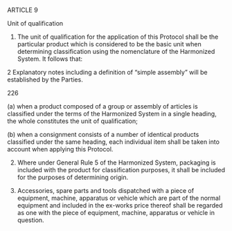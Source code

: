 ARTICLE 9

Unit of qualification

1.	The unit of qualification for the application of this Protocol shall be the particular product which is considered to be the basic unit when determining classification using the nomenclature of the Harmonized System. It follows that:



2 Explanatory notes including a definition of “simple assembly” will be established by the Parties.



226
 

(a)	when a product composed of a group or assembly of articles is classified under the terms of the Harmonized System in a single heading, the whole constitutes the unit of qualification;

(b)	when a consignment consists of a number of identical products classified under the same heading, each individual item shall be taken into account when applying this Protocol.

2.	Where under General Rule 5 of the Harmonized System, packaging is included with the product for classification purposes, it shall be included for the purposes of determining origin.

3.	Accessories, spare parts and tools dispatched with a piece of equipment, machine, apparatus or vehicle which are part of the normal equipment and included in the ex-works price thereof shall be regarded as one with the piece of equipment, machine, apparatus or vehicle in question.
